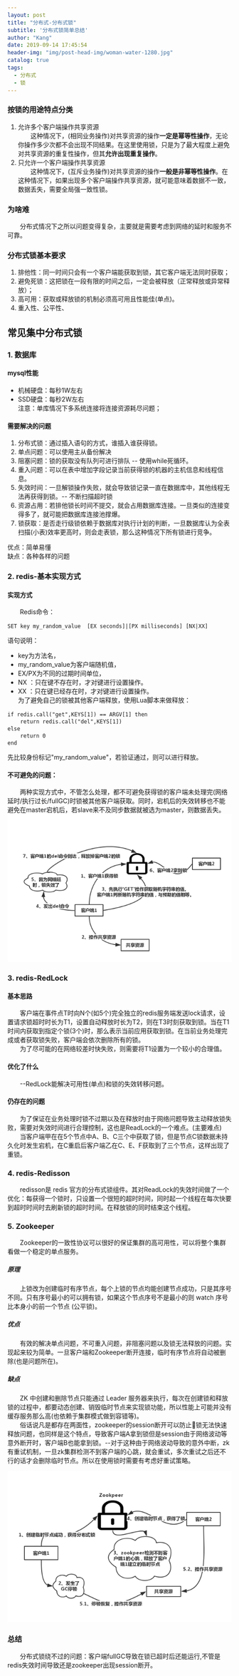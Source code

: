 ```yaml
---
layout: post
title: "分布式-分布式锁"
subtitle: '分布式锁简单总结'
author: "Kang"
date: 2019-09-14 17:45:54
header-img: "img/post-head-img/woman-water-1280.jpg"
catalog: true
tags:
  - 分布式
  - 锁
---
```

### 按锁的用途特点分类   
1. 允许多个客户端操作共享资源    
&emsp;&emsp;这种情况下，(相同业务操作)对共享资源的操作**一定是幂等性操作**，无论你操作多少次都不会出现不同结果。在这里使用锁，只是为了最大程度上避免对共享资源的重复性操作，但其**允许出现重复操作**。   
2. 只允许一个客户端操作共享资源    
&emsp;&emsp;这种情况下，(互斥业务操作)对共享资源的操作**一般是非幂等性操作**。在这种情况下，如果出现多个客户端操作共享资源，就可能意味着数据不一致，数据丢失，需要全局强一致性锁。   

### 为啥难
&emsp;&emsp;分布式情况下之所以问题变得复杂，主要就是需要考虑到网络的延时和服务不可靠。  

### 分布式锁基本要求
1. 排他性：同一时间只会有一个客户端能获取到锁，其它客户端无法同时获取；
2. 避免死锁：这把锁在一段有限的时间之后，一定会被释放（正常释放或异常释放）；
3. 高可用：获取或释放锁的机制必须高可用且性能佳(单点)。
4. 重入性、公平性、

## 常见集中分布式锁
### 1. 数据库
#### mysql性能  
- 机械硬盘：每秒1W左右    
- SSD硬盘：每秒2W左右   
注意：单库情况下多系统连接将连接资源耗尽问题；     
#### 需要解决的问题    
1. 分布式锁：通过插入语句的方式，谁插入谁获得锁。
2. 单点问题：可以使用主从备份解决
3. 阻塞问题：锁的获取没有队列可进行排队 -- 使用while死循环。
4. 重入问题：可以在表中增加字段记录当前获得锁的机器的主机信息和线程信息。  
5. 失效时间：一旦解锁操作失败，就会导致锁记录一直在数据库中，其他线程无法再获得到锁。-- 不断扫描超时锁
6. 资源占用：若排他锁长时间不提交，就会占用数据库连接。一旦类似的连接变得多了，就可能把数据库连接池撑爆。
7. 锁获取：是否走行级锁依赖于数据库对执行计划的判断，一旦数据库认为全表扫描(小表)效率更高时，则会走表锁，那么这种情况下所有锁进行竞争。    

优点：简单易懂  
缺点：各种各样的问题    

### 2. redis-基本实现方式
#### 实现方式
&emsp;&emsp;Redis命令：
```shell
SET key my_random_value  [EX seconds]|[PX milliseconds] [NX|XX]
```
语句说明：
- key为方法名，
- my_random_value为客户端随机值，
- EX/PX为不同的过期时间单位，
- NX ：只在键不存在时，才对键进行设置操作。
- XX ：只在键已经存在时，才对键进行设置操作。  
为了避免自己的锁被其他客户端释放，使用Lua脚本来做释放：
```shell
if redis.call("get",KEYS[1]) == ARGV[1] then
    return redis.call("del",KEYS[1])
else
    return 0
end
```
先比较身份标记"my_random_value"，若验证通过，则可以进行释放。     

#### 不可避免的问题：
&emsp;&emsp;两种实现方式中，不管怎么处理，都不可避免获得锁的客户端未处理完(网络延时/执行过长/fullGC)时锁被其他客户端获取。同时，宕机后的失效转移也不能避免在master宕机后，若slave来不及同步数据就被选为master，则数据丢失。
![分布式锁-redis问题示意图](https://raw.githubusercontent.com/kangzhihu/images/master/%E5%88%86%E5%B8%83%E5%BC%8F%E9%94%81-redis%E5%87%BA%E7%8E%B0%E9%97%AE%E9%A2%98%E7%A4%BA%E6%84%8F%E5%9B%BE.png)

### 3. redis-RedLock
#### 基本思路
&emsp;&emsp;客户端在事件点T时向N个(如5个)完全独立的redis服务端发送lock请求，设置请求锁超时时长为T1，设置自动释放时长为T2，则在T3时刻获取到锁。当在T1时间内获取到指定个锁(3个)时，那么表示当前应用获取到锁。在当前业务处理完成或者获取锁失败，客户端会依次删除所有的锁。  
&emsp;&emsp;为了尽可能的在网络较差时快失败，则需要将T1设置为一个较小的合理值。

#### 优化了什么   
&emsp;&emsp;--RedLock能解决可用性(单点)和锁的失效转移问题。 
    
#### 仍存在的问题
&emsp;&emsp;为了保证在业务处理时锁不过期以及在释放时由于网络问题导致主动释放锁失败，需要对失效时间进行合理控制，这也是ReadLock的一个难点。(主要难点)      
&emsp;&emsp;当客户端甲在在5个节点中A、B、C三个中获取了锁，但是节点C锁数据未持久化时发生宕机，在C重启后客户端乙在C、E、F获取到了三个节点，这样出现了重锁。  

### 4. redis-Redisson
&emsp;&emsp;redisson是 redis 官方的分布式锁组件。其对ReadLock的失效时间做了一个优化：每获得一个锁时，只设置一个很短的超时时间，同时起一个线程在每次快要到超时时间时去刷新锁的超时时间。在释放锁的同时结束这个线程。


### 5. Zookeeper
&emsp;&emsp;Zookeeper的一致性协议可以很好的保证集群的高可用性，可以将整个集群看做一个稳定的单点服务。
##### 原理
&emsp;&emsp;上锁改为创建临时有序节点，每个上锁的节点均能创建节点成功，只是其序号不同。只有序号最小的可以拥有锁，如果这个节点序号不是最小的则 watch 序号比本身小的前一个节点 (公平锁)。

##### 优点
&emsp;&emsp;有效的解决单点问题，不可重入问题，非阻塞问题以及锁无法释放的问题。实现起来较为简单。一旦客户端和Zookeeper断开连接，临时有序节点将自动被删除(也是问题所在)。

##### 缺点
&emsp;&emsp;ZK 中创建和删除节点只能通过 Leader 服务器来执行，每次在创建锁和释放锁的过程中，都要动态创建、销毁临时节点来实现锁功能，所以性能上可能并没有缓存服务那么高(也依赖于集群模式做到容错等)。   
&emsp;&emsp;俗话说凡是都存在两面性，zookeeper的session断开可以防止锁无法快速释放问题，也同样是这个特点，导致客户端A拿到锁但是session由于网络波动等意外断开时，客户端B也能拿到锁。--对于这种由于网络波动导致的意外中断，zk有重试机制，一旦zk集群检测不到客户端的心跳，就会重试，多次重试之后还不行的话才会删除临时节点。所以在使用锁时需要有考虑好重试策略。         

![分布式锁-zookeeper问题示意图](https://raw.githubusercontent.com/kangzhihu/images/master/%E5%88%86%E5%B8%83%E5%BC%8F%E9%94%81-zookeeper%E9%97%AE%E9%A2%98%E7%A4%BA%E6%84%8F%E5%9B%BE.png)


### 总结
&emsp;&emsp;分布式锁绕不过的问题：客户端fullGC导致在锁已超时后还能运行,不管是redis失效时间导致还是zookeeper出现session断开。

